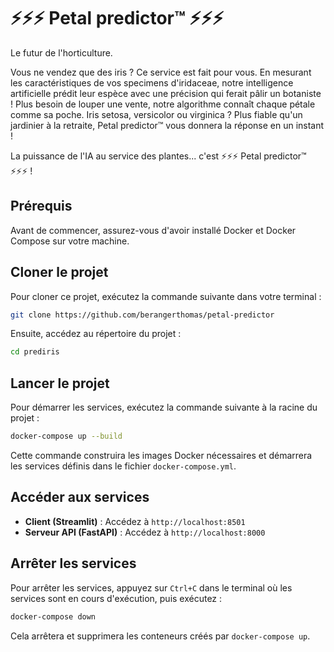 # ⚡⚡⚡ Petal predictor™ ⚡⚡⚡

Le futur de l'horticulture.

Vous ne vendez que des iris ? Ce service est fait pour vous. En mesurant les caractéristiques de vos specimens d'iridaceae, notre intelligence artificielle prédit leur espèce avec une précision qui ferait pâlir un botaniste ! Plus besoin de louper une vente, notre algorithme connaît chaque pétale comme sa poche. Iris setosa, versicolor ou virginica ? Plus fiable qu'un jardinier à la retraite, Petal predictor™ vous donnera la réponse en un instant !

La puissance de l'IA au service des plantes... c'est ⚡⚡⚡ Petal predictor™ ⚡⚡⚡ !

## Prérequis

Avant de commencer, assurez-vous d'avoir installé Docker et Docker Compose sur votre machine.

## Cloner le projet

Pour cloner ce projet, exécutez la commande suivante dans votre terminal :

```bash
git clone https://github.com/berangerthomas/petal-predictor
```

Ensuite, accédez au répertoire du projet :

```bash
cd prediris
```

## Lancer le projet

Pour démarrer les services, exécutez la commande suivante à la racine du projet :

```bash
docker-compose up --build
```

Cette commande construira les images Docker nécessaires et démarrera les services définis dans le fichier `docker-compose.yml`.

## Accéder aux services

- **Client (Streamlit)** : Accédez à `http://localhost:8501`
- **Serveur API (FastAPI)** : Accédez à `http://localhost:8000`

## Arrêter les services

Pour arrêter les services, appuyez sur `Ctrl+C` dans le terminal où les services sont en cours d'exécution, puis exécutez :

```bash
docker-compose down
```

Cela arrêtera et supprimera les conteneurs créés par `docker-compose up`.
